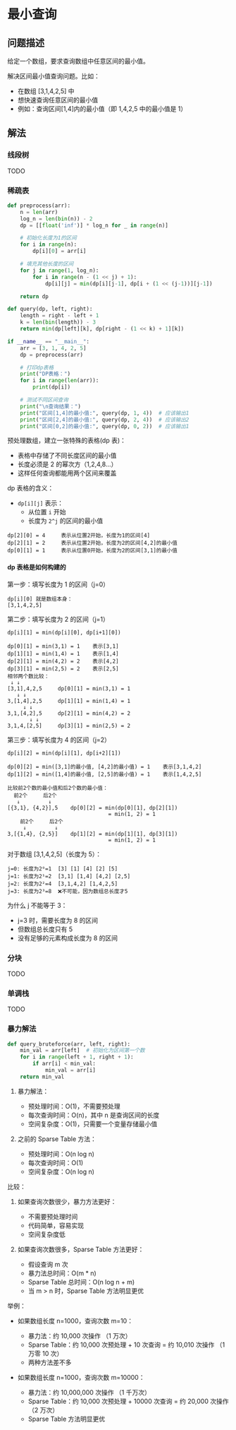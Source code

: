 # 最小查询

## 问题描述

给定一个数组，要求查询数组中任意区间的最小值。

解决区间最小值查询问题。比如：

- 在数组 [3,1,4,2,5] 中
- 想快速查询任意区间的最小值
- 例如：查询区间[1,4]内的最小值（即 1,4,2,5 中的最小值是 1）

## 解法

### 线段树

TODO

### 稀疏表

```python
def preprocess(arr):
    n = len(arr)
    log_n = len(bin(n)) - 2
    dp = [[float('inf')] * log_n for _ in range(n)]

    # 初始化长度为1的区间
    for i in range(n):
        dp[i][0] = arr[i]

    # 填充其他长度的区间
    for j in range(1, log_n):
        for i in range(n - (1 << j) + 1):
            dp[i][j] = min(dp[i][j-1], dp[i + (1 << (j-1))][j-1])

    return dp

def query(dp, left, right):
    length = right - left + 1
    k = len(bin(length)) - 3
    return min(dp[left][k], dp[right - (1 << k) + 1][k])

if __name__ == "__main__":
    arr = [3, 1, 4, 2, 5]
    dp = preprocess(arr)

    # 打印dp表格
    print("DP表格：")
    for i in range(len(arr)):
        print(dp[i])

    # 测试不同区间查询
    print("\n查询结果：")
    print("区间[1,4]的最小值:", query(dp, 1, 4))  # 应该输出1
    print("区间[2,4]的最小值:", query(dp, 2, 4))  # 应该输出2
    print("区间[0,2]的最小值:", query(dp, 0, 2))  # 应该输出1
```

预处理数组，建立一张特殊的表格(dp 表)：

- 表格中存储了不同长度区间的最小值
- 长度必须是 2 的幂次方（1,2,4,8...）
- 这样任何查询都能用两个区间来覆盖

dp 表格的含义：

- `dp[i][j]` 表示：
  - 从位置 `i` 开始
  - 长度为 `2^j` 的区间的最小值

```shell
dp[2][0] = 4     表示从位置2开始，长度为1的区间[4]
dp[2][1] = 2     表示从位置2开始，长度为2的区间[4,2]的最小值
dp[0][1] = 1     表示从位置0开始，长度为2的区间[3,1]的最小值
```

#### dp 表格是如何构建的

第一步：填写长度为 1 的区间（j=0）

```shell
dp[i][0] 就是数组本身：
[3,1,4,2,5]
```

第二步：填写长度为 2 的区间（j=1）

```shell
dp[i][1] = min(dp[i][0], dp[i+1][0])

dp[0][1] = min(3,1) = 1    表示[3,1]
dp[1][1] = min(1,4) = 1    表示[1,4]
dp[2][1] = min(4,2) = 2    表示[4,2]
dp[3][1] = min(2,5) = 2    表示[2,5]
相邻两个数比较：
 ↓ ↓
[3,1],4,2,5     dp[0][1] = min(3,1) = 1
   ↓ ↓
3,[1,4],2,5     dp[1][1] = min(1,4) = 1
     ↓ ↓
3,1,[4,2],5     dp[2][1] = min(4,2) = 2
       ↓ ↓
3,1,4,[2,5]     dp[3][1] = min(2,5) = 2
```

第三步：填写长度为 4 的区间（j=2）

```shell
dp[i][2] = min(dp[i][1], dp[i+2][1])

dp[0][2] = min([3,1]的最小值, [4,2]的最小值) = 1    表示[3,1,4,2]
dp[1][2] = min([1,4]的最小值, [2,5]的最小值) = 1    表示[1,4,2,5]

比较前2个数的最小值和后2个数的最小值：
  前2个     后2个
   ↓         ↓
[{3,1}, {4,2}],5    dp[0][2] = min(dp[0][1], dp[2][1])
                                = min(1, 2) = 1
    前2个     后2个
     ↓         ↓
3,[{1,4}, {2,5}]    dp[1][2] = min(dp[1][1], dp[3][1])
                                = min(1, 2) = 1
```

对于数组 [3,1,4,2,5]（长度为 5）：

```shell
j=0: 长度为2⁰=1  [3] [1] [4] [2] [5]
j=1: 长度为2¹=2  [3,1] [1,4] [4,2] [2,5]
j=2: 长度为2²=4  [3,1,4,2] [1,4,2,5]
j=3: 长度为2³=8  ❌不可能，因为数组总长度才5
```

为什么 j 不能等于 3：

- j=3 时，需要长度为 8 的区间
- 但数组总长度只有 5
- 没有足够的元素构成长度为 8 的区间

### 分块

TODO

### 单调栈

TODO

### 暴力解法

```python
def query_bruteforce(arr, left, right):
    min_val = arr[left]  # 初始化为区间第一个数
    for i in range(left + 1, right + 1):
        if arr[i] < min_val:
            min_val = arr[i]
    return min_val
```

1. 暴力解法：

   - 预处理时间：O(1)，不需要预处理
   - 每次查询时间：O(n)，其中 n 是查询区间的长度
   - 空间复杂度：O(1)，只需要一个变量存储最小值

2. 之前的 Sparse Table 方法：
   - 预处理时间：O(n log n)
   - 每次查询时间：O(1)
   - 空间复杂度：O(n log n)

比较：

1. 如果查询次数很少，暴力方法更好：

   - 不需要预处理时间
   - 代码简单，容易实现
   - 空间复杂度低

2. 如果查询次数很多，Sparse Table 方法更好：
   - 假设查询 m 次
   - 暴力法总时间：O(m \* n)
   - Sparse Table 总时间：O(n log n + m)
   - 当 m > n 时，Sparse Table 方法明显更优

举例：

- 如果数组长度 n=1000，查询次数 m=10：

  - 暴力法：约 10,000 次操作 （1 万次）
  - Sparse Table：约 10,000 次预处理 + 10 次查询 = 约 10,010 次操作 （1 万零 10 次）
  - 两种方法差不多

- 如果数组长度 n=1000，查询次数 m=10000：
  - 暴力法：约 10,000,000 次操作 （1 千万次）
  - Sparse Table：约 10,000 次预处理 + 10000 次查询 = 约 20,000 次操作 （2 万次）
  - Sparse Table 方法明显更优

